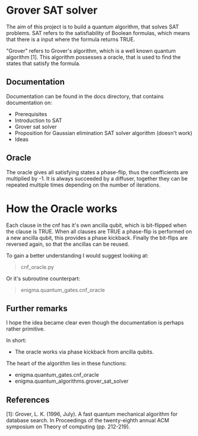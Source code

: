 # Grover SAT solver
The aim of this project is to build a quantum algorithm, that solves SAT problems. SAT refers to the satisfiability of Boolean formulas, which means that there is a input where the formula returns TRUE.

"Grover" refers to Grover's algorithm, which is a well known quantum algorithm [1]. This algorithm possesses a oracle, that is used to find the states that satisfy the formula.

## Documentation

Documentation can be found in the docs directory, that contains documentation on:

* Prerequisites
* Introduction to SAT
* Grover sat solver
* Proposition for Gaussian elimination SAT solver algorithm (doesn't work)
* Ideas

## Oracle

The oracle gives all satisfying states a phase-flip, thus the coefficients are multiplied by -1. It is always succeeded by a diffuser, together they can be repeated multiple times depending on the number of iterations.

# How the Oracle works

Each clause in the cnf has it's own ancilla qubit, which is bit-flipped when the clause is TRUE. When all clauses are TRUE a phase-flip is performed on a new ancilla qubit, this provides a phase kickback. Finally the bit-flips are reversed again, so that the ancillas can be reused.

To gain a better understanding I would suggest looking at:

> cnf_oracle.py

Or it's subroutine counterpart:

> enigma.quantum_gates.cnf_oracle

## Further remarks

I hope the idea became clear even though the documentation is perhaps rather primitive.

In short:

* The oracle works via phase kickback from ancilla qubits.

The heart of the algorithm lies in these functions:

* enigma.quantum_gates.cnf_oracle
* enigma.quantum_algorithms.grover_sat_solver

## References

[1]: Grover, L. K. (1996, July). A fast quantum mechanical algorithm for database search. In Proceedings of the twenty-eighth annual ACM symposium on Theory of computing (pp. 212-219).
